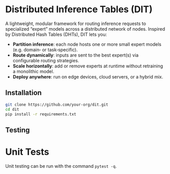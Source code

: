 # Distributed Inference Tables (DIT)

A lightweight, modular framework for routing inference requests to specialized “expert” models across a distributed network of nodes. Inspired by Distributed Hash Tables (DHTs), DIT lets you:

- **Partition inference**: each node hosts one or more small expert models (e.g. domain‑ or task‑specific).
- **Route dynamically**: inputs are sent to the best expert(s) via configurable routing strategies.
- **Scale horizontally**: add or remove experts at runtime without retraining a monolithic model.
- **Deploy anywhere**: run on edge devices, cloud servers, or a hybrid mix.


## Installation

```bash
git clone https://github.com/your-org/dit.git
cd dit
pip install -r requirements.txt
```

## Testing
# Unit Tests
Unit testing can be run with the command `pytest -q`.
